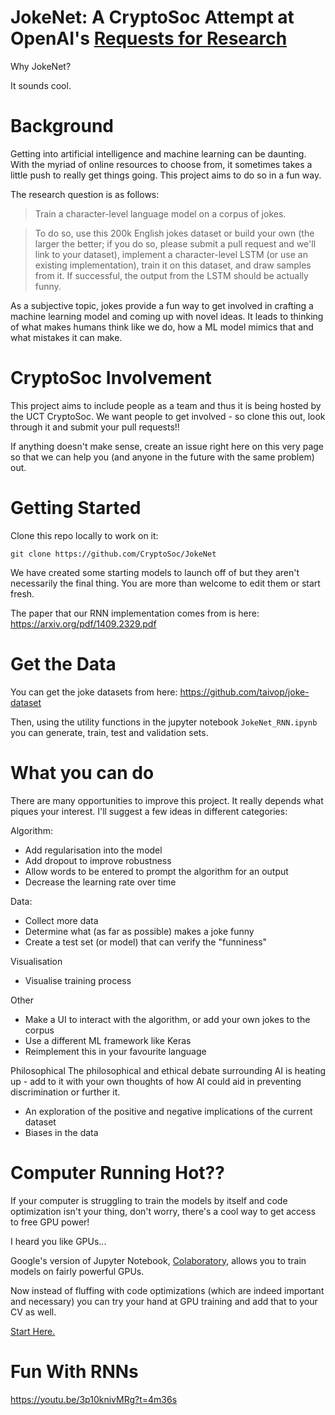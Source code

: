 # JokeNet: A CryptoSoc Attempt at OpenAI's [Requests for Research](https://openai.com/requests-for-research/#funnybot)

Why JokeNet?

It sounds cool.

# Background

Getting into artificial intelligence and machine learning can be daunting. With the myriad of online resources to choose from, it sometimes takes a little push to really get things going. This project aims to do so in a fun way.

The research question is as follows:

> Train a character-level language model on a corpus of jokes.

> To do so, use this 200k English jokes dataset or build your own (the larger the better; if you do so, please submit a pull request and we'll link to your dataset), implement a character-level LSTM (or use an existing implementation), train it on this dataset, and draw samples from it. If successful, the output from the LSTM should be actually funny.

As a subjective topic, jokes provide a fun way to get involved in crafting a machine learning model and coming up with novel ideas. It leads to thinking of what makes humans think like we do, how a ML model mimics that and what mistakes it can make.

# CryptoSoc Involvement

This project aims to include people as a team and thus it is being hosted by the UCT CryptoSoc. We want people to get involved - so clone this out, look through it and submit your pull requests!!

If anything doesn't make sense, create an issue right here on this very page so that we can help you (and anyone in the future with the same problem) out.

# Getting Started

Clone this repo locally to work on it:

```
git clone https://github.com/CryptoSoc/JokeNet
```

We have created some starting models to launch off of but they aren't necessarily the final thing. You are more than welcome to edit them or start fresh.

The paper that our RNN implementation comes from is here:
https://arxiv.org/pdf/1409.2329.pdf

# Get the Data

You can get the joke datasets from here: https://github.com/taivop/joke-dataset

Then, using the utility functions in the jupyter notebook `JokeNet_RNN.ipynb` you can generate, train, test and validation sets.


# What you can do

There are many opportunities to improve this project. It really depends what piques your interest. I'll suggest a few ideas in different categories:

Algorithm:
* Add regularisation into the model
* Add dropout to improve robustness
* Allow words to be entered to prompt the algorithm for an output
* Decrease the learning rate over time

Data:
* Collect more data
* Determine what (as far as possible) makes a joke funny
* Create a test set (or model) that can verify the "funniness"

Visualisation
* Visualise training process

Other
* Make a UI to interact with the algorithm, or add your own jokes to the corpus
* Use a different ML framework like Keras
* Reimplement this in your favourite language

Philosophical
The philosophical and ethical debate surrounding AI is heating up - add to it with your own thoughts of how AI could aid in preventing discrimination or further it.
* An exploration of the positive and negative implications of the current dataset
* Biases in the data



# Computer Running Hot??

If your computer is struggling to train the models by itself and code optimization isn't your thing, don't worry, there's a cool way to get access to free GPU power!

I heard you like GPUs...

Google's version of Jupyter Notebook, [Colaboratory](https://colab.research.google.com), allows you to train models on fairly powerful GPUs.

Now instead of fluffing with code optimizations (which are indeed important and necessary) you can try your hand at GPU training and add that to your CV as well.

[Start Here.](https://colab.research.google.com)



# Fun With RNNs

https://youtu.be/3p10knivMRg?t=4m36s
